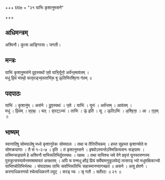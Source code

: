 +++
title = "२१ याभिः कृशानुमसने"

+++
## अधिमन्त्रम्
अश्विनौ। कुत्स आङ्गिरसः। जगती।

## मन्त्रः
याभिः॑ कृ॒शानु॒मस॑ने दुव॒स्यथो॑ ज॒वे याभि॒र्यूनो॒ अर्व॑न्त॒माव॑तम् ।  
मधु॑ प्रि॒यं भ॑रथो॒ यत्स॒रड्भ्य॒स्ताभि॑रू॒ षु ऊ॒तिभि॑रश्वि॒ना ग॑तम् ॥

## पदपाठः
याभिः॑ । कृ॒शानु॑म् । अस॑ने । दु॒व॒स्यथः॑ । ज॒वे । याभिः॑ । यूनः॑ । अर्व॑न्तम् । आव॑तम् ।  
मधु॑ । प्रि॒यम् । भ॒र॒थः॒ । यत् । स॒रट्ऽभ्यः॑ । ताभिः॑ । ऊं॒ इति॑ । सु । ऊ॒तिऽभिः॑ । अ॒श्वि॒ना॒ । आ । ग॒त॒म् ॥

## भाष्यम्
स्वानादिषु सोमपालेषु मध्ये कृशानुरेकः सोमपालः । तथा च तैत्तिरीयकम् । हस्त सुहस्त कृशानवेते वः सोमक्रयाणाः । तै सं १-२-७ । इति । तं कृशानुमसने । इषवोऽस्यन्तेऽस्मिन्नित्यसनः सङ्ग्रामः । तस्मिन्सङ्ग्रामे हे अश्विनौ याभिरूतिभिर्दुवस्यथः । रक्षथः । तथा याभिश्च जवे वेगे प्रवृत्तं यूनस्तरुणस्य पुरुकुत्सस्यार्वन्तमश्वमावतं अरक्षतम् । अपि च यन्मधु क्षौद्रं प्रियं सर्वेषामनुकूलवेद्यं तत्सरड् भ्यो मधुमक्षिकाभ्यो याभिश्चोतिभिर्भरथः । संपादयथः ताभिः सर्वाभिरूतिभिः सहास्मानप्यागच्छतं ॥ असने । असु क्षेपणे । करणाधिकरणयो श्चेत्यधिकरणे ल्युट् । सरड् भ्यः । सृ गतौ । सर्तेरटः ॥ २१ ॥